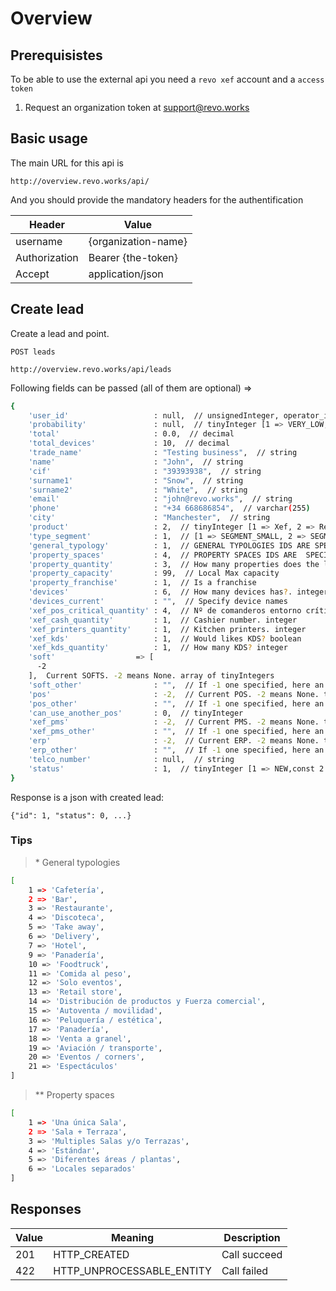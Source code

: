 # Overview

## Prerequisistes

To be able to use the external api you need a `revo xef` account and a `access token`

1. Request an organization token at support@revo.works 

## Basic usage
The main URL for this api is


`http://overview.revo.works/api/`

And you should provide the mandatory headers for the authentification


Header        | Value
--------------|----------
username      | {organization-name}
Authorization | Bearer {the-token}
Accept        | application/json

## Create lead
Create a lead and point.

`POST leads` 

`http://overview.revo.works/api/leads`

Following fields can be passed (all of them are optional) =>

```sh
{
    'user_id'                   : null,  // unsignedInteger, operator_id if known
    'probability'               : null,  // tinyInteger [1 => VERY_LOW, 2 => LOW, 3 => MEDIUM, 4 => HIGH, 5 => VERY_HIGH]
    'total'                     : 0.0,  // decimal
    'total_devices'             : 10,  // decimal
    'trade_name'                : "Testing business",  // string
    'name'                      : "John",  // string
    'cif'                       : "39393938",  // string
    'surname1'                  : "Snow",  // string
    'surname2'                  : "White",  // string
    'email'                     : "john@revo.works",  // string
    'phone'                     : "+34 668686854",  // varchar(255)
    'city'                      : "Manchester",  // string
    'product'                   : 2,  // tinyInteger [1 => Xef, 2 => Retail]
    'type_segment'              : 1,  // [1 => SEGMENT_SMALL, 2 => SEGMENT_MEDIUM, 3 => SEGMENT_LARGE]
    'general_typology'          : 1,  // GENERAL TYPOLOGIES IDS ARE SPECIFIED BELOW*
    'property_spaces'           : 4,  // PROPERTY SPACES IDS ARE  SPECIFIED BELOW**
    'property_quantity'         : 3,  // How many properties does the lead have
    'property_capacity'         : 99,  // Local Max capacity
    'property_franchise'        : 1,  // Is a franchise
    'devices'                   : 6,  // How many devices has?. integer
    'devices_current'           : "",  // Specify device names 
    'xef_pos_critical_quantity' : 4,  // Nº de comanderos entorno crítico. integer
    'xef_cash_quantity'         : 1,  // Cashier number. integer
    'xef_printers_quantity'     : 1,  // Kitchen printers. integer
    'xef_kds'                   : 1,  // Would likes KDS? boolean
    'xef_kds_quantity'          : 1,  // How many KDS? integer
    'soft'                  => [
      -2
    ],  Current SOFTS. -2 means None. array of tinyIntegers
    'soft_other'                : "",  // If -1 one specified, here an other soft name can be written. string
    'pos'                       : -2,  // Current POS. -2 means None. tinyInteger
    'pos_other'                 : "",  // If -1 one specified, here an other pos name can be written. string
    'can_use_another_pos'       : 0,  // tinyInteger
    'xef_pms'                   : -2,  // Current PMS. -2 means None. tinyInteger
    'xef_pms_other'             : "",  // If -1 one specified, here an other pms name can be written. string
    'erp'                       : -2,  // Current ERP. -2 means None. tinyInteger
    'erp_other'                 : "",  // If -1 one specified, here an other erp name can be written. string
    'telco_number'              : null,  // string
    'status'                    : 1,  // tinyInteger [1 => NEW,const 2 => FIRST_CONTACT,const 3 => VISITED,const 4 => COMPLETED,const 5 => FAILED]
}
```

Response is a json with created lead:

`{"id": 1, "status": 0, ...}`


### Tips
> \* General typologies

```sh
[
    1 => 'Cafetería',
    2 => 'Bar',
    3 => 'Restaurante',
    4 => 'Discoteca',
    5 => 'Take away',
    6 => 'Delivery',   
    7 => 'Hotel',      
    9 => 'Panadería',  
    10 => 'Foodtruck',  
    11 => 'Comida al peso',
    12 => 'Solo eventos',
    13 => 'Retail store',
    14 => 'Distribución de productos y Fuerza comercial',
    15 => 'Autoventa / movilidad',
    16 => 'Peluquería / estética',
    17 => 'Panadería', 
    18 => 'Venta a granel',
    19 => 'Aviación / transporte',
    20 => 'Eventos / corners',
    21 => 'Espectáculos'
]
```

> ** Property spaces

```sh
[
    1 => 'Una única Sala',
    2 => 'Sala + Terraza',
    3 => 'Multiples Salas y/o Terrazas',
    4 => 'Estándar',
    5 => 'Diferentes áreas / plantas',
    6 => 'Locales separados'
]
```

## Responses

Value | Meaning                    | Description
------|----------------------------|------------------------------------------------
201   | HTTP_CREATED               | Call succeed
422   | HTTP_UNPROCESSABLE_ENTITY  | Call failed
